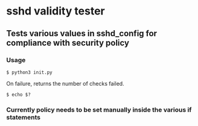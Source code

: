 # sshd validity tester
## Tests various values in sshd_config for compliance with security policy

### Usage
`$ python3 init.py`

On failure, returns the number of checks failed.

`$ echo $?`


### Currently policy needs to be set manually inside the various if statements
